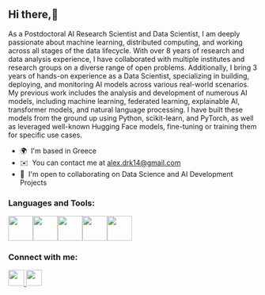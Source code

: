 ## Hi there,👋

As a Postdoctoral AI Research Scientist and Data Scientist, I am deeply passionate about machine learning, distributed computing, and working across all stages of the data lifecycle. With over 8 years of research and data analysis experience, I have collaborated with multiple institutes and research groups on a diverse range of open problems.
Additionally, I bring 3 years of hands-on experience as a Data Scientist, specializing in building, deploying, and monitoring AI models across various real-world scenarios.
My previous work includes the analysis and development of numerous AI models, including machine learning, federated learning, explainable AI, transformer models, and natural language processing. I have built these models from the ground up using Python, scikit-learn, and PyTorch, as well as leveraged well-known Hugging Face models, fine-tuning or training them for specific use cases.


*   🌍  I'm based in Greece
*   ✉️  You can contact me at [alex.drk14@gmail.com](mailto:alex.drk14@gmail.com)
*   🤝  I'm open to collaborating on Data Science and AI Development Projects


### Languages and Tools:
<img height=50 src="https://cdn.jsdelivr.net/gh/devicons/devicon/icons/linux/linux-original.svg" /><img height=50 src="https://cdn.jsdelivr.net/gh/devicons/devicon/icons/python/python-original.svg" /><img height=50 src="https://cdn.jsdelivr.net/gh/devicons/devicon/icons/pytorch/pytorch-original.svg" /><img height=50 src="https://cdn.jsdelivr.net/gh/devicons/devicon/icons/tensorflow/tensorflow-original.svg" /><img height=50 src="https://cdn.jsdelivr.net/gh/devicons/devicon/icons/bash/bash-original.svg" />
                   
### Connect with me:

 <p align="left">
      <a href="https://github.com/alexdrk14" target="_blank" rel="noreferrer">
      <picture>
      <source media="(prefers-color-scheme: dark)" srcset="https://raw.githubusercontent.com/danielcranney/readme-generator/main/public/icons/socials/github-dark.svg" />
      <source media="(prefers-color-scheme: light)" srcset="https://raw.githubusercontent.com/danielcranney/readme-generator/main/public/icons/socials/github.svg" />
      <img src="https://raw.githubusercontent.com/danielcranney/readme-generator/main/public/icons/socials/github.svg" width="32" height="32" />
      </picture>
      </a>
      <a href="https://www.linkedin.com/in/alexandershevtsov/" target="_blank" rel="noreferrer">
      <picture>
      <source media="(prefers-color-scheme: dark)" srcset="https://raw.githubusercontent.com/danielcranney/readme-generator/main/public/icons/socials/linkedin-dark.svg" />
      <source media="(prefers-color-scheme: light)" srcset="https://raw.githubusercontent.com/danielcranney/readme-generator/main/public/icons/socials/linkedin.svg" />
      <img src="https://raw.githubusercontent.com/danielcranney/readme-generator/main/public/icons/socials/linkedin.svg" width="32" height="32" />
      </picture>
      </a>
 </p>
